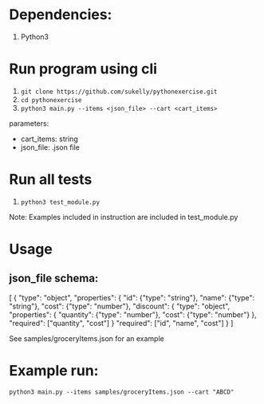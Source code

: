 # Dependencies:

1. Python3

# Run program using cli 

1. `git clone https://github.com/sukelly/pythonexercise.git`
2. `cd pythonexercise`
3. `python3 main.py --items <json_file> --cart <cart_items>`

parameters: 
 - cart_items: string
 - json_file: .json file
 
# Run all tests

1. `python3 test_module.py`

Note: Examples included in instruction are included in test_module.py

# Usage
## json_file schema:
[
    {
        "type": "object",
        "properties": {
            "id": {"type": "string"},
            "name": {"type": "string"},
            "cost": {"type": "number"},
            "discount": {
                "type": "object",
                "properties": {
                    "quantity": {"type": "number"},
                    "cost": {"type": "number"}
                },
                "required": ["quantity", "cost"]
            }
        "required": ["id", "name", "cost"]
    }
]

See samples/groceryItems.json for an example

# Example run:

```
python3 main.py --items samples/groceryItems.json --cart "ABCD"
```
